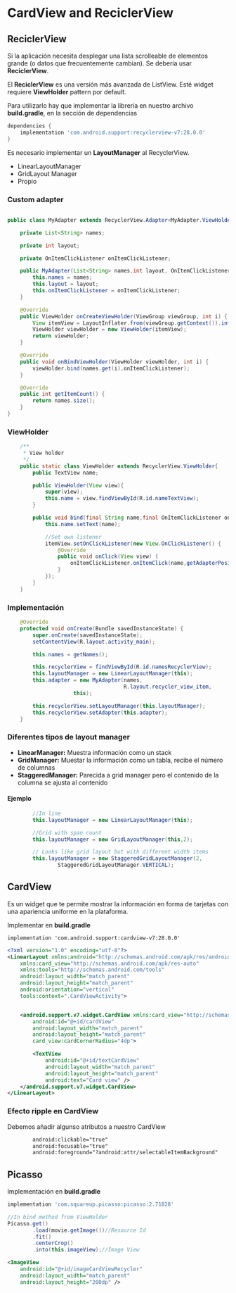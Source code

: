 # CardView and ReciclerView

## ReciclerView

Si la aplicación necesita desplegar una lista scrolleable de elementos grande (o datos que frecuentemente cambian). Se debería usar **ReciclerView**.

El **ReciclerView** es una versión más avanzada de ListView. Esté widget requiere **ViewHolder** pattern por default.

Para utilizarlo hay que implementar la librería en nuestro archivo **build.gradle**, en la sección de dependencias

```gradle
dependencies {
    implementation 'com.android.support:recyclerview-v7:28.0.0'
}
```

Es necesario implementar un **LayoutManager** al RecyclerView.

* LinearLayoutManager 
* GridLayout Manager
* Propio

### Custom adapter

```java

public class MyAdapter extends RecyclerView.Adapter<MyAdapter.ViewHolder> {

    private List<String> names;

    private int layout;

    private OnItemClickListener onItemClickListener;

    public MyAdapter(List<String> names,int layout, OnItemClickListener onItemClickListener){
        this.names = names;
        this.layout = layout;
        this.onItemClickListener = onItemClickListener;
    }

    @Override
    public ViewHolder onCreateViewHolder(ViewGroup viewGroup, int i) {
        View itemView = LayoutInflater.from(viewGroup.getContext()).inflate(layout,viewGroup,false);
        ViewHolder viewHolder = new ViewHolder(itemView);
        return viewHolder;
    }

    @Override
    public void onBindViewHolder(ViewHolder viewHolder, int i) {
        viewHolder.bind(names.get(i),onItemClickListener);
    }

    @Override
    public int getItemCount() {
        return names.size();
    }
}

```

### ViewHolder

```java
    /**
     * View holder
     */
    public static class ViewHolder extends RecyclerView.ViewHolder{
        public TextView name;

        public ViewHolder(View view){
            super(view);
            this.name = view.findViewById(R.id.nameTextView);
        }

        public void bind(final String name,final OnItemClickListener onItemClickListener){
            this.name.setText(name);

            //Set own listener
            itemView.setOnClickListener(new View.OnClickListener() {
                @Override
                public void onClick(View view) {
                    onItemClickListener.onItemClick(name,getAdapterPosition());
                }
            });
        }
    }
```

### Implementación

```java
    @Override
    protected void onCreate(Bundle savedInstanceState) {
        super.onCreate(savedInstanceState);
        setContentView(R.layout.activity_main);

        this.names = getNames();

        this.recyclerView = findViewById(R.id.namesRecyclerView);
        this.layoutManager = new LinearLayoutManager(this);
        this.adapter = new MyAdapter(names,
                                     R.layout.recycler_view_item,
                     this);

        this.recyclerView.setLayoutManager(this.layoutManager);
        this.recyclerView.setAdapter(this.adapter);
    }
```

### Diferentes tipos de layout manager

* **LinearManager:** Muestra información como un stack
* **GridManager:** Muestar la información como un tabla, recibe el número de columnas
* **StaggeredManager:** Parecida a grid manager pero el contenido de la columna se ajusta al contenido

#### Ejemplo

```java
        //In line
        this.layoutManager = new LinearLayoutManager(this);

        //Grid with span count
        this.layoutManager = new GridLayoutManager(this,2);

        // Looks like grid layout but with different width items
        this.layoutManager = new StaggeredGridLayoutManager(2,
                StaggeredGridLayoutManager.VERTICAL);
```

## CardView

Es un widget que te permite mostrar la información en forma de tarjetas con una apariencia uniforme en la plataforma.

Implementar en **build.gradle**

```
implementation 'com.android.support:cardview-v7:28.0.0'
```

```xml
<?xml version="1.0" encoding="utf-8"?>
<LinearLayout xmlns:android="http://schemas.android.com/apk/res/android"
    xmlns:card_view="http://schemas.android.com/apk/res-auto"
    xmlns:tools="http://schemas.android.com/tools"
    android:layout_width="match_parent"
    android:layout_height="match_parent"
    android:orientation="vertical"
    tools:context=".CardViewActivity">


    <android.support.v7.widget.CardView xmlns:card_view="http://schemas.android.com/apk/res-auto"
        android:id="@+id/cardView"
        android:layout_width="match_parent"
        android:layout_height="match_parent"
        card_view:cardCornerRadius="4dp">

        <TextView
            android:id="@+id/textCardView"
            android:layout_width="match_parent"
            android:layout_height="match_parent"
            android:text="Card view" />
    </android.support.v7.widget.CardView>
</LinearLayout>
```

### Efecto ripple en CardView

Debemos añadir algunso atributos a nuestro CardView

```xml
        android:clickable="true"
        android:focusable="true"
        android:foreground="?android:attr/selectableItemBackground"
```

## Picasso

Implementación en **build.gradle**

```gradle
implementation 'com.squareup.picasso:picasso:2.71828'
```

```java
//In bind method from ViewHolder
Picasso.get()
        .load(movie.getImage())//Resource Id
        .fit()
        .centerCrop()
        .into(this.imageView);//Image View
```

```xml
<ImageView
    android:id="@+id/imageCardViewRecycler"
    android:layout_width="match_parent"
    android:layout_height="200dp" />
```
